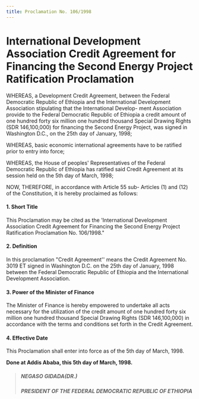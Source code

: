 ```yaml
---
title: Proclamation No. 106/1998
---
```


# International Development Association Credit Agreement for Financing the Second Energy Project Ratification Proclamation

WHEREAS, a Development Credit Agreement, between the
Federal Democratic Republic of Ethiopia and the International
Development Association stipulating that the International Develop-
ment Association provide to the Federal Democratic Republic of
Ethiopia a credit amount of one hundred forty six million one hundred
thousand Special Drawing Rights (SDR 146,100,000) for financing
the Second Energy Project, was signed in Washington D.C., on the
25th day of January, 1998;

WHEREAS, basic economic international agreements have to
be ratified prior to entry into force;

WHEREAS, the House of peoples' Representatives of the
Federal Democratic Republic of Ethiopia has ratified said Credit
Agreement at its session held on the 5th day of March, 1998;

NOW, THEREFORE, in accordance with Article 55 sub-
Articles (1) and (12) of the Constitution, it is hereby proclaimed as
follows:

#### 1. Short Title

This Proclamation may be cited as the 'International
Development Association Credit Agreement for Financing
the Second Energy Project Ratification Proclamation
No. 106/1998."

#### 2. Definition

In this proclamation "Credit Agreement'' means the Credit
Agreement No. 3019 ET signed in Washington D.C. on the
25th day of January, 1998 between the Federal Democratic
Republic of Ethiopia and the International Development
Association.

#### 3. Power of the Minister of Finance

The Minister of Finance is hereby empowered to undertake
all acts necessary for the utilization of the credit amount of
one hundred forty six million one hundred thousand Special
Drawing Rights (SDR 146,100,000) in accordance with the
terms and conditions set forth in the Credit Agreement.

#### 4. Effective Date

This Proclamation shall enter into force as of the 5th day of
March, 1998.

**Done at Addis Ababa, this 5th day of March, 1998.**

> ##### NEGASO GIDADA(DR.)
>
> ##### PRESIDENT OF THE FEDERAL DEMOCRATIC REPUBLIC OF ETHIOPIA